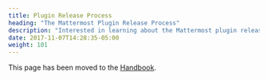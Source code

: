 ```yaml
---
title: Plugin Release Process
heading: "The Mattermost Plugin Release Process"
description: "Interested in learning about the Mattermost plugin release process? Learn about plugins here."
date: 2017-11-07T14:28:35-05:00
weight: 101
---
```


This page has been moved to the [Handbook](https://handbook.mattermost.com/operations/research-and-development/engineering/plugin-release-process).

